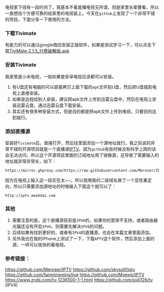 电视家下线有一段时间了，我基本不看直播电视无所谓，但是家里长辈要看，所以一直想找个方便可靠的给家里的电视装上。今天在`github`上发现了一个非常不错的项目，下面分享一下使用的方法。


### 下载Tivimate
有能力的可以通过google商店安装正版软件，如果是测试学习一下，可以点击下载[TiviMate-2.1.5_付费破解版.apk](https://github.com/skysolf/iptv/blob/main/TiviMate%20%202.1.5%20-%20Premium%E4%BB%98%E8%B4%B9%E7%A0%B4%E8%A7%A3%E7%89%88.apk)

### 安装Tivimate
我家里是小米电视，一般如果是安卓电视应该都可以安装。

1. 有U盘还有电脑的可以直接拷贝上面下载的`apk`文件到U盘，然后把U盘插到电视上直接安装。
2. 如果是远程给别人安装，建议把apk文件上传到迅雷云盘中，然后在电视上安装迅雷云盘，通过迅雷云盘下载安装。
3. 其实还有很多种安装方式，但是目的都是把apk文件上传到电视，只要目的达到就行。

### 添加直播源
安装好`Tivimate`后，直接打开，然后往里面添加一个源地址就行。我之前说的非常不错的开源项目就是一个直播源[IPTV](https://github.com/Meroser/IPTV)。因为`github`有些时候没有科学上网的话会无法访问，所以这个开源项目里面的订阅地址用了镜像源，这导致了需要输入的地址就非常非常长，如下：
````
https://mirror.ghproxy.com/https://raw.githubusercontent.com/Meroser/IPTV/main/IPTV.m3u
````
因为在电视上输入这一段实在太~~，所以我用我的二级域名做了一个显性重定向，所以只需要添加源地址的时候输入下面这个就可以了：
```
http://iptv.meekdai.com
```

### 其他
1. 需要注意的是，这个直播源目前是`IPV6`的，如果你的宽带不支持，或者路由器光猫还没有开启`IPV6`，则需要先解决`IPV6`的问题。
2. 后续如果有找到更好的，或者有`IPV4`的直播源，也会在本篇文章里面添加。
3. 另外我也在我的iPhone上测试了一下，下载`APTV`这个软件，然后添加上面的源，一样可以愉快的看电视。

### 参考链接：
https://github.com/Meroser/IPTV
https://github.com/skysolf/iptv
https://github.com/fanmingming/live
https://github.com/Moexin/IPTV
https://www.znds.com/tv-1236500-1-1.html
https://github.com/ssili126/tv (IPV4)




